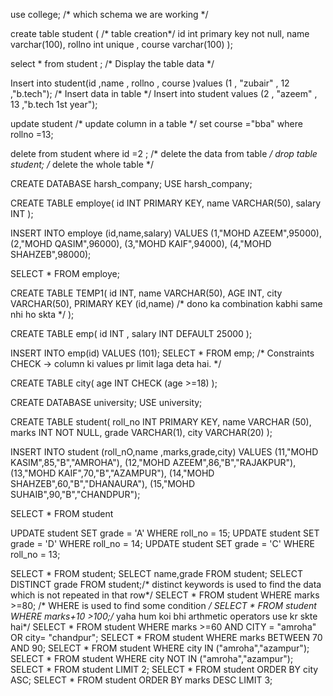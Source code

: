 use college;  /* which  schema we are working */

create table student (                       /* table creation*/
id int primary key not null,
name varchar(100),
rollno int unique ,
course varchar(100) 
);

select * from student ;           /* Display the table data  */

Insert into student(id ,name , rollno , course )values (1 , "zubair" , 12 ,"b.tech");   /* Insert data in table  */
Insert into student values (2 , "azeem" , 13 ,"b.tech 1st year"); 

update student                /* update column in a table  */
set course ="bba"
where rollno  =13;

delete from student where id =2 ;           /* delete the data from table */
drop table student;                     /* delete the whole table  */


CREATE DATABASE harsh_company;
USE harsh_company;

CREATE TABLE employe(
id INT PRIMARY KEY,
name VARCHAR(50),
salary INT
);

INSERT INTO employe 
(id,name,salary)
VALUES
(1,"MOHD AZEEM",95000),
(2,"MOHD QASIM",96000),
(3,"MOHD KAIF",94000),
(4,"MOHD SHAHZEB",98000);

SELECT * FROM employe;

CREATE TABLE TEMP1(
id INT,
name VARCHAR(50),
AGE INT,
city VARCHAR(50),
PRIMARY KEY (id,name)  /* dono ka combination kabhi same nhi ho skta */
);

CREATE TABLE emp(
id INT ,
salary INT DEFAULT 25000
);

INSERT INTO emp(id) VALUES (101);
SELECT * FROM emp;
/* 
Constraints
CHECK -> column ki values pr limit laga deta hai.
*/

CREATE TABLE city(
age INT CHECK (age >=18)
);

CREATE DATABASE university;
USE university;

CREATE TABLE student(
roll_no INT PRIMARY KEY,
name VARCHAR (50),
marks INT NOT NULL,
grade VARCHAR(1),
city VARCHAR(20)
);

INSERT INTO student 
(roll_nO,name ,marks,grade,city)
VALUES
(11,"MOHD KASIM",85,"B","AMROHA"),
(12,"MOHD AZEEM",86,"B","RAJAKPUR"),
(13,"MOHD KAIF",70,"B","AZAMPUR"),
(14,"MOHD SHAHZEB",60,"B","DHANAURA"),
(15,"MOHD SUHAIB",90,"B","CHANDPUR");

SELECT * FROM student



UPDATE student SET grade = 'A' WHERE roll_no = 15;
UPDATE student SET grade = 'D' WHERE roll_no = 14;
UPDATE student SET grade = 'C' WHERE roll_no = 13;

SELECT * FROM student;
SELECT name,grade FROM student;
SELECT DISTINCT grade FROM student;/* distinct keywords is used to find the data which is not repeated in that row*/
SELECT * FROM student WHERE marks >=80; /* WHERE is used to find some condition */ 
SELECT * FROM student WHERE marks+10 >100;/* yaha hum koi bhi arthmetic operators use kr skte hai*/
SELECT * FROM student WHERE marks >=60 AND CITY = "amroha" OR city= "chandpur";
SELECT * FROM student WHERE marks BETWEEN 70 AND 90;
SELECT * FROM student WHERE city IN ("amroha","azampur");
SELECT * FROM student WHERE city NOT IN ("amroha","azampur");
SELECT * FROM student LIMIT 2;
SELECT * FROM student ORDER BY city ASC;
SELECT * FROM student ORDER BY marks DESC LIMIT 3;
